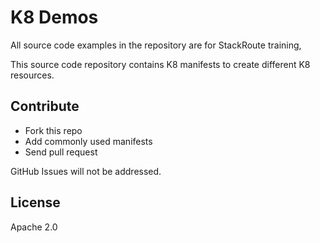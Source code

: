 # K8 Demos 

All source code examples in the repository are for StackRoute training,

This source code repository contains K8 manifests to create different K8 resources.


## Contribute

* Fork this repo
* Add commonly used manifests
* Send pull request

GitHub Issues will not be addressed.

## License
Apache 2.0

